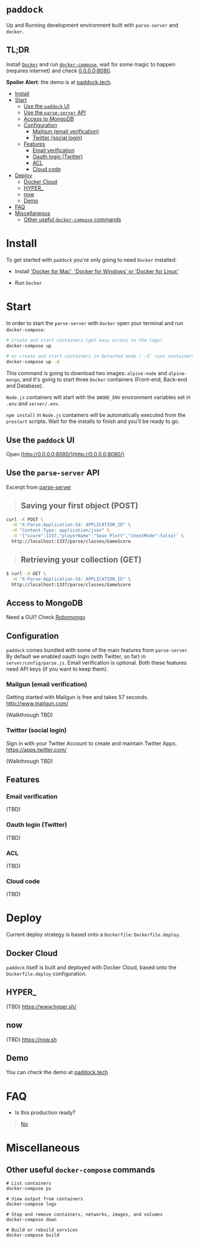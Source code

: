 # `paddock`
Up and Running development environment built with `parse-server` and `docker`.

## TL;DR
Install [`Docker`](#install) and run [`docker-compose`](#start), wait for some magic to happen (requires internet) and check [0.0.0.0:8080](http://0.0.0.0:8080/).

**Spoiler Alert**: the demo is at [paddock.tech](http://paddock.tech/).

<!-- START doctoc generated TOC please keep comment here to allow auto update -->
<!-- DON'T EDIT THIS SECTION, INSTEAD RE-RUN doctoc TO UPDATE -->


- [Install](#install)
- [Start](#start)
  - [Use the `paddock` UI](#use-the-paddock-ui)
  - [Use the `parse-server` API](#use-the-parse-server-api)
  - [Access to MongoDB](#access-to-mongodb)
  - [Configuration](#configuration)
    - [Mailgun (email verification)](#mailgun-email-verification)
    - [Twitter (social login)](#twitter-social-login)
  - [Features](#features)
    - [Email verification](#email-verification)
    - [Oauth login (Twitter)](#oauth-login-twitter)
    - [ACL](#acl)
    - [Cloud code](#cloud-code)
- [Deploy](#deploy)
  - [Docker Cloud](#docker-cloud)
  - [HYPER_](#hyper_)
  - [now](#now)
  - [Demo](#demo)
- [FAQ](#faq)
- [Miscellaneous](#miscellaneous)
  - [Other useful `docker-compose` commands](#other-useful-docker-compose-commands)

<!-- END doctoc generated TOC please keep comment here to allow auto update -->

# Install

To get started with `paddock` you're only going to need `Docker` installed:

- Install ['Docker for Mac', 'Docker for Windows' or 'Docker for Linux'](https://docs.docker.com/)

- Run `Docker`

# Start

In order to start the `parse-server` with `Docker` open your terminal and run `docker-compose`:

```bash
# Create and start containers (get easy access to the logs)
docker-compose up

# or create and start containers in Detached mode (`-d` runs containers in the background)
docker-compose up -d
```

This command is going to download two images: `alpine-node` and `alpine-mongo`, and it's going to start three `Docker` containers (Front-end, Back-end and Database).

`Node.js` containers will start with the `$NODE_ENV` environment variables set in `.env` and `server/.env`.

`npm install` in `Node.js` containers will be automatically executed from the `prestart` scripts. Wait for the installs to finish and you'll be ready to go.

## Use the `paddock` UI

Open [http://0.0.0.0:8080/](http://0.0.0.0:8080/)

## Use the `parse-server` API

Excerpt from [parse-server](https://github.com/ParsePlatform/parse-server#saving-your-first-object)

> ## Saving your first object (POST)
>
```bash
curl -X POST \
  -H "X-Parse-Application-Id: APPLICATION_ID" \
  -H "Content-Type: application/json" \
  -d '{"score":1337,"playerName":"Sean Plott","cheatMode":false}' \
  http://localhost:1337/parse/classes/GameScore
```
> ## Retrieving your collection (GET)
>
```bash
$ curl -X GET \
  -H "X-Parse-Application-Id: APPLICATION_ID" \
  http://localhost:1337/parse/classes/GameScore
```

## Access to MongoDB

Need a GUI? Check [Robomongo](https://robomongo.org/)

## Configuration

`paddock` comes bundled with some of the main features from `parse-server`.
By default we enabled oauth login (with Twitter, so far) in `server/config/parse.js`. Email verification is optional.
Both these features need API keys (if you want to keep them).

### Mailgun (email verification)

Getting started with Mailgun is free and takes 57 seconds.
http://www.mailgun.com/

(Walkthrough TBD)

### Twitter (social login)

Sign in with your Twitter Account to create and maintain Twitter Apps.
https://apps.twitter.com/

(Walkthrough TBD)

## Features

### Email verification
(TBD)

### Oauth login (Twitter)
(TBD)

### ACL
(TBD)

### Cloud code
(TBD)

# Deploy

Current deploy strategy is based onto a `Dockerfile`: `Dockerfile.deploy`.

## Docker Cloud

`paddock` itself is built and deployed with Docker Cloud, based onto the `Dockerfile.deploy` configuration.

## HYPER_
(TBD)
https://www.hyper.sh/

## now
(TBD)
https://now.sh

## Demo
You can check the demo at [paddock.tech](http://paddock.tech/)

# FAQ

* Is this production ready?

> [No](https://memegenerator.net/instance/31056298)

# Miscellaneous

## Other useful `docker-compose` commands

```
# List containers
docker-compose ps
```

```
# View output from containers
docker-compose logs
```

```
# Stop and remove containers, networks, images, and volumes
docker-compose down
```

```
# Build or rebuild services
docker-compose build
```
